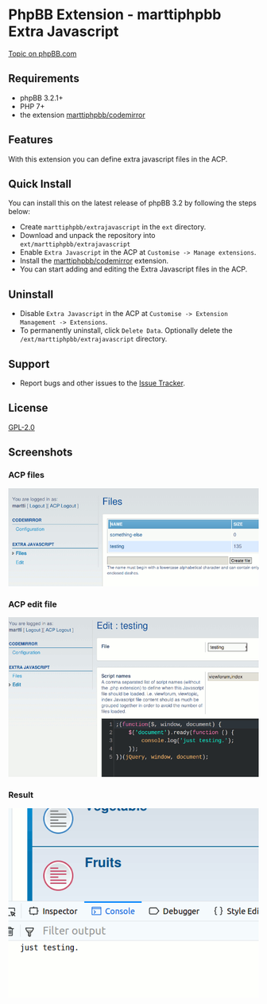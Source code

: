 # PhpBB Extension - marttiphpbb Extra Javascript

[Topic on phpBB.com](https://www.phpbb.com/community/viewtopic.php?f=456&t=2473781)

## Requirements

* phpBB 3.2.1+
* PHP 7+
* the extension [marttiphpbb/codemirror](https://github.com/marttiphpbb/phpbb-ext-codemirror)

## Features

With this extension you can define extra javascript files in the ACP.

## Quick Install

You can install this on the latest release of phpBB 3.2 by following the steps below:

* Create `marttiphpbb/extrajavascript` in the `ext` directory.
* Download and unpack the repository into `ext/marttiphpbb/extrajavascript`
* Enable `Extra Javascript` in the ACP at `Customise -> Manage extensions`.
* Install the [marttiphpbb/codemirror](https://github.com/marttiphpbb/phpbb-ext-codemirror) extension.
* You can start adding and editing the Extra Javascript files in the ACP.

## Uninstall

* Disable `Extra Javascript` in the ACP at `Customise -> Extension Management -> Extensions`.
* To permanently uninstall, click `Delete Data`. Optionally delete the `/ext/marttiphpbb/extrajavascript` directory.

## Support

* Report bugs and other issues to the [Issue Tracker](https://github.com/marttiphpbb/phpbb-ext-extrajavascript/issues).

## License

[GPL-2.0](license.txt)

## Screenshots

### ACP files

![ACP files](doc/files.png)

### ACP edit file

![ACP edit file](doc/edit.png)

### Result

![Result](doc/result.png)
